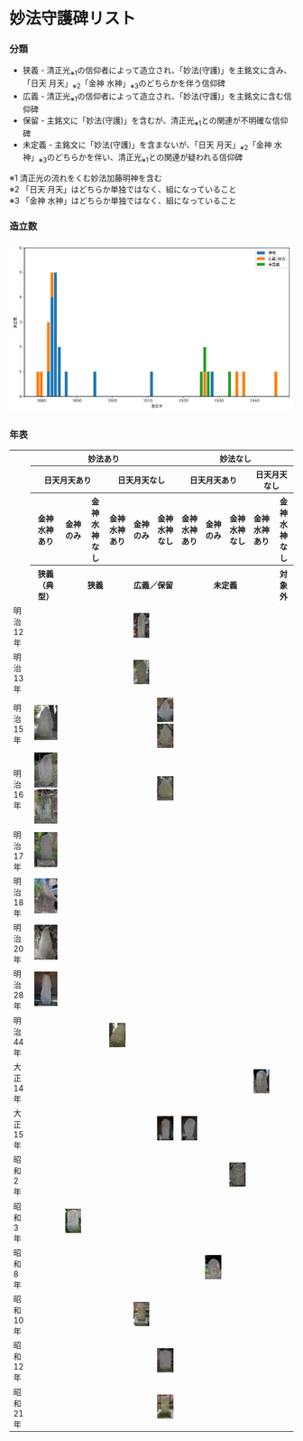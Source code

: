# 妙法守護碑リスト

### 分類
* 狭義 - 清正光<sub>※1</sub>の信仰者によって造立され、「妙法(守護)」を主銘文に含み、「日天 月天」<sub>※2</sub>「金神 水神」<sub>※3</sub>のどちらかを伴う信仰碑
* 広義 - 清正光<sub>※1</sub>の信仰者によって造立され、「妙法(守護)」を主銘文に含む信仰碑
* 保留 - 主銘文に「妙法(守護)」を含むが、清正光<sub>※1</sub>との関連が不明確な信仰碑
* 未定義 - 主銘文に「妙法(守護)」を含まないが、「日天 月天」<sub>※2</sub>「金神 水神」<sub>※3</sub>のどちらかを伴い、清正光<sub>※1</sub>との関連が疑われる信仰碑

※1 清正光の流れをくむ妙法加藤明神を含む  
※2 「日天 月天」はどちらか単独ではなく、組になっていること  
※3 「金神 水神」はどちらか単独ではなく、組になっていること

### 造立数
![造立数](./造立数グラフ.png)

### 年表
<table>
  <tr><th rowspan="4"><th colspan="6">妙法あり</th><th colspan="5">妙法なし</th></tr>
  <tr><th colspan="3">日天月天あり</th><th colspan="3">日天月天なし</th><th colspan="3">日天月天あり</th><th colspan="2">日天月天なし</th></tr>
  <tr><th>金神水神あり</th><th>金神のみ</th><th>金神水神なし</th><th>金神水神あり</th><th>金神のみ</th><th>金神水神なし</th><th>金神水神あり</th><th>金神のみ</th><th>金神水神なし</th><th>金神水神あり</th><th>金神水神なし</th></tr>
  <tr><th>狭義（典型）</th><th colspan="3">狭義</th><th colspan="2">広義／保留</th><th colspan="4">未定義</th><th>対象外</th></tr>
  <tr>
    <td>明治12年</td>
    <td></td>
    <td></td>
    <td></td>
    <td></td>
    <td><img src="https://github.com/sekibutsu-info/myoho_shugohi/blob/main/photo/妙法守護金神碑（志田山朝日寺）.jpg" width="150" title="妙法守護金神"></td>
    <td></td>
    <td></td>
    <td></td>
    <td></td>
    <td></td>
    <td></td>
  </tr>
  <tr>
    <td>明治13年</td>
    <td></td>
    <td></td>
    <td></td>
    <td></td>
    <td><img src="https://github.com/sekibutsu-info/myoho_shugohi/blob/main/photo/妙法守護金神碑（井原寺）.jpg" width="150" title="妙法守護金神"></td>
    <td></td>
    <td></td>
    <td></td>
    <td></td>
    <td></td>
    <td></td>
  </tr>
  <tr>
    <td>明治15年</td>
    <td><img src="https://github.com/sekibutsu-info/myoho_shugohi/blob/main/photo/妙法守護碑（八王子市・善龍寺）.jpg" width="150" title="日天 月天／妙法守護／金神 水神"></td>
    <td></td>
    <td></td>
    <td></td>
    <td></td>
    <td><img src="https://github.com/sekibutsu-info/myoho_shugohi/blob/main/photo/妙法大嶋明神守碑（八王子市・七面堂）.jpg" width="150" title="妙法大嶋明神守"><br>
        <img src="https://github.com/sekibutsu-info/myoho_shugohi/blob/main/photo/妙法市明神碑（町田市・七面堂）.jpg" width="150" title="妙法市明神"></td>
    <td></td>
    <td></td>
    <td></td>
    <td></td>
    <td></td>
  </tr>
  <tr>
    <td>明治16年</td>
    <td><img src="https://github.com/sekibutsu-info/myoho_shugohi/blob/main/photo/妙法守護碑（町田市相原町）2.jpg" width="150" title="日天 月天／妙法守護／金神 水神"><br>
        <img src="https://github.com/sekibutsu-info/myoho_shugohi/blob/main/photo/妙法守護碑（町田市・大戸観音堂）.jpg" width="150" title="日天 妙法 月天／金神 水神"></td>
    <td></td>
    <td></td>
    <td></td>
    <td></td>
    <td><img src="https://github.com/sekibutsu-info/myoho_shugohi/blob/main/photo/妙法守護雄神碑（町田市・七面堂）.jpg" width="150" title="妙法守護雄神"></td>
    <td></td>
    <td></td>
    <td></td>
    <td></td>
    <td></td>
  </tr>
  <tr>
    <td>明治17年</td>
    <td><img src="https://github.com/sekibutsu-info/myoho_shugohi/blob/main/photo/妙法守護碑（町田市相原町）.jpg" width="150" title="日天 月天／妙法守護／金神 水神"></td>
    <td></td>
    <td></td>
    <td></td>
    <td></td>
    <td></td>
    <td></td>
    <td></td>
    <td></td>
    <td></td>
    <td></td>
  </tr>
  <tr>
    <td>明治18年</td>
    <td><img src="https://github.com/sekibutsu-info/myoho_shugohi/blob/main/photo/妙法守護碑（相模原市中央区宮下本町）.jpg" width="150" title="日天 月天／妙法守護／金神 水神"></td>
    <td></td>
    <td></td>
    <td></td>
    <td></td>
    <td></td>
    <td></td>
    <td></td>
    <td></td>
    <td></td>
    <td></td>
  </tr>
  <tr>
    <td>明治20年</td>
    <td><img src="https://github.com/sekibutsu-info/myoho_shugohi/blob/main/photo/妙法守護碑（駒木野稲荷神社）.jpg" width="150" title="日天 月天／妙法守護／金神 水神"></td>
    <td></td>
    <td></td>
    <td></td>
    <td></td>
    <td></td>
    <td></td>
    <td></td>
    <td></td>
    <td></td>
    <td></td>
  </tr>
  <tr>
    <td>明治28年</td>
    <td><img src="https://github.com/sekibutsu-info/myoho_shugohi/blob/main/photo/妙法守護碑（厚木市金田）.jpg" width="150" title="日天 月天／妙法三十番神守護／金神 水神"></td>
    <td></td>
    <td></td>
    <td></td>
    <td></td>
    <td></td>
    <td></td>
    <td></td>
    <td></td>
    <td></td>
    <td></td>
  </tr>
  <tr>
    <td>明治44年</td>
    <td></td>
    <td></td>
    <td></td>
    <td><img src="https://github.com/sekibutsu-info/myoho_shugohi/blob/main/photo/妙法守護碑（昭島市・観音寺）.jpg" width="150" title="妙法守護／金神 水神"></td>
    <td></td>
    <td></td>
    <td></td>
    <td></td>
    <td></td>
    <td></td>
    <td></td>
  </tr>
  <tr>
    <td>大正14年</td>
    <td></td>
    <td></td>
    <td></td>
    <td></td>
    <td></td>
    <td></td>
    <td></td>
    <td></td>
    <td></td>
    <td><img src="https://github.com/sekibutsu-info/myoho_shugohi/blob/main/photo/金神水神守護所碑（諏訪神社）.jpg" width="150" title="金神 水神／守護所"></td>
    <td></td>
  </tr>
  <tr>
    <td>大正15年</td>
    <td></td>
    <td></td>
    <td></td>
    <td></td>
    <td></td>
    <td><img src="https://github.com/sekibutsu-info/myoho_shugohi/blob/main/photo/妙法守護神碑（妙法加藤明神）.jpg" width="150" title="妙法守護神"></td>
    <td><img src="https://github.com/sekibutsu-info/myoho_shugohi/blob/main/photo/日天月天水神金神碑（妙法加藤明神）.jpg" width="150" title="日天 月天／水神 金神"></td>
    <td></td>
    <td></td>
    <td></td>
    <td></td>
  </tr>
  <tr>
    <td>昭和2年</td>
    <td></td>
    <td></td>
    <td></td>
    <td></td>
    <td></td>
    <td></td>
    <td></td>
    <td></td>
    <td><img src="https://github.com/sekibutsu-info/myoho_shugohi/blob/main/photo/八大龍王塔（大島中ノ郷のヤツボ）.jpg" width="150" title="大日天 八大龍王塔 大月天"></td>
    <td></td>
    <td></td>
  </tr>
    <td>昭和3年</td>
    <td></td>
    <td><img src="https://github.com/sekibutsu-info/myoho_shugohi/blob/main/photo/日天月天妙法守護金神碑（相模原市緑区青野原）.jpg" width="150" title="日天 妙法守護金神 月天"></td>
    <td></td>
    <td></td>
    <td></td>
    <td></td>
    <td></td>
    <td></td>
    <td></td>
    <td></td>
    <td></td>
  </tr>
  <tr>
    <td>昭和8年</td>
    <td></td>
    <td></td>
    <td></td>
    <td></td>
    <td></td>
    <td></td>
    <td></td>
    <td><img src="https://github.com/sekibutsu-info/myoho_shugohi/blob/main/photo/日天月天金神碑（町田市相原町）.jpg" width="150" title="日天 月天／金神"></td>
    <td></td>
    <td></td>
    <td></td>
  </tr>
  <tr>
    <td>昭和10年</td>
    <td></td>
    <td></td>
    <td></td>
    <td></td>
    <td><img src="https://github.com/sekibutsu-info/myoho_shugohi/blob/main/photo/妙法金神社碑（中野神社）.jpg" width="150" title="妙法金神社"></td>
    <td></td>
    <td></td>
    <td></td>
    <td></td>
    <td></td>
    <td></td>
  </tr>
  <tr>
    <td>昭和12年</td>
    <td></td>
    <td></td>
    <td></td>
    <td></td>
    <td></td>
    <td><img src="https://github.com/sekibutsu-info/myoho_shugohi/blob/main/photo/妙法守護道祖神（御嶽神社）.jpg" width="150" title="妙法守護道祖神"></td>
    <td></td>
    <td></td>
    <td></td>
    <td></td>
    <td></td>
  </tr>
  <tr>
    <td>昭和21年</td>
    <td></td>
    <td></td>
    <td></td>
    <td></td>
    <td></td>
    <td><img src="https://github.com/sekibutsu-info/myoho_shugohi/blob/main/photo/妙法守護神碑（中野神社）.jpg" width="150" title="妙法守護神"></td>
    <td></td>
    <td></td>
    <td></td>
    <td></td>
    <td></td>
  </tr>
</table>
